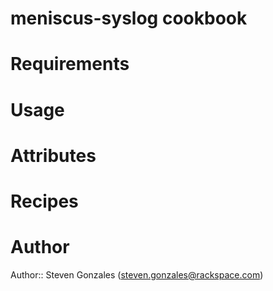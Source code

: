 # meniscus-syslog cookbook

# Requirements

# Usage

# Attributes

# Recipes

# Author

Author:: Steven Gonzales (<steven.gonzales@rackspace.com>)
